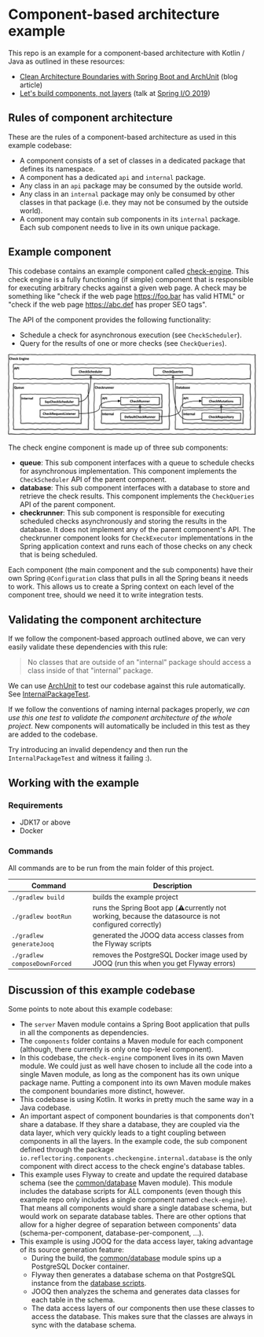 # Component-based architecture example

This repo is an example for a component-based architecture with Kotlin / Java as outlined in these resources:

- [Clean Architecture Boundaries with Spring Boot and ArchUnit](https://reflectoring.io/java-components-clean-boundaries/) (blog article)
- [Let's build components, not layers](https://www.youtube.com/watch?v=-VmhytwBZVs) (talk at [Spring I/O 2019](https://2019.springio.net/))

## Rules of component architecture

These are the rules of a component-based architecture as used in this example codebase:

- A component consists of a set of classes in a dedicated package that defines its namespace.
- A component has a dedicated `api` and `internal` package.
- Any class in an `api` package may be consumed by the outside world.
- Any class in an `internal` package may only be consumed by other classes in that package (i.e. they may not be consumed by the outside world).
- A component may contain sub components in its `internal` package. Each sub component needs to live in its own unique package.

## Example component

This codebase contains an example component called [check-engine](components/check-engine). This check engine is a fully functioning (if simple) component that is responsible for executing arbitrary checks against a given web page. A check may be something like "check if the web page https://foo.bar has valid HTML" or "check if the web page https://abc.def has proper SEO tags".

The API of the component provides the following functionality:
- Schedule a check for asynchronous execution (see `CheckScheduler`).
- Query for the results of one or more checks (see `CheckQueries`).

![check engine](check-engine.drawio.png)

The check engine component is made up of three sub components:

- **queue**: This sub component interfaces with a queue to schedule checks for asynchronous implementation. This component implements the `CheckScheduler` API of the parent component.
- **database**: This sub component interfaces with a database to store and retrieve the check results. This component implements the `CheckQueries` API of the parent component.
- **checkrunner**: This sub component is responsible for executing scheduled checks asynchronously and storing the results in the database. It does not implement any of the parent component's API. The checkrunner component looks for `CheckExecutor` implementations in the Spring application context and runs each of those checks on any check that is being scheduled.

Each component (the main component and the sub components) have their own Spring `@Configuration` class that pulls in all the Spring beans it needs to work. This allows us to create a Spring context on each level of the component tree, should we need it to write integration tests. 

## Validating the component architecture

If we follow the component-based approach outlined above, we can very easily validate these dependencies with this rule:

> No classes that are outside of an "internal" package should access a class inside of that "internal" package.

We can use [ArchUnit](https://www.archunit.org/) to test our codebase against this rule automatically. See [InternalPackageTest](server/src/test/kotlin/io/reflectoring/components/InternalPackageTest.kt). 

If we follow the conventions of naming internal packages properly, _we can use this one test to validate the component architecture of the whole project_. New components will automatically be included in this test as they are added to the codebase.

Try introducing an invalid dependency and then run the `InternalPackageTest` and witness it failing :).

## Working with the example 

### Requirements
- JDK17 or above
- Docker

### Commands
All commands are to be run from the main folder of this project.

| Command                       | Description                                                                                            |
|-------------------------------|--------------------------------------------------------------------------------------------------------|
| `./gradlew build`             | builds the example project                                                                             |
| `./gradlew bootRun`           | runs the Spring Boot app (⚠️currently not working, because the datasource is not configured correctly) |
| `./gradlew generateJooq`      | generated the JOOQ data access classes from the Flyway scripts                                         |
| `./gradlew composeDownForced` | removes the PostgreSQL Docker image used by JOOQ (run this when you get Flyway errors)                 |

## Discussion of this example codebase

Some points to note about this example codebase:

- The `server` Maven module contains a Spring Boot application that pulls in all the components as dependencies.
- The `components` folder contains a Maven module for each component (although, there currently is only one top-level component).
- In this codebase, the `check-engine` component lives in its own Maven module. We could just as well have chosen to include all the code into a single Maven module, as long as the component has its own unique package name. Putting a component into its own Maven module makes the component boundaries more distinct, however.
- This codebase is using Kotlin. It works in pretty much the same way in a Java codebase.
- An important aspect of component boundaries is that components don't share a database. If they share a database, they are coupled via the data layer, which very quickly leads to a tight coupling between components in all the layers. In the example code, the sub component defined through the package `io.reflectoring.components.checkengine.internal.database` is the only component with direct access to the check engine's database tables.
- This example uses Flyway to create and update the required database schema (see the [common/database](common/database) Maven module). This module includes the database scripts for ALL components (even though this example repo only includes a single component named `check-engine`). That means all components would share a single database schema, but would work on separate database tables. There are other options that allow for a higher degree of separation between components' data (schema-per-component, database-per-component, ...).
- This example is using JOOQ for the data access layer, taking advantage of its source generation feature:
  - During the build, the [common/database](common/database) module spins up a PostgreSQL Docker container. 
  - Flyway then generates a database schema on that PostgreSQL instance from the [database scripts](common/database/src/main/resources/db).
  - JOOQ then analyzes the schema and generates data classes for each table in the schema.
  - The data access layers of our components then use these classes to access the database. This makes sure that the classes are always in sync with the database schema.